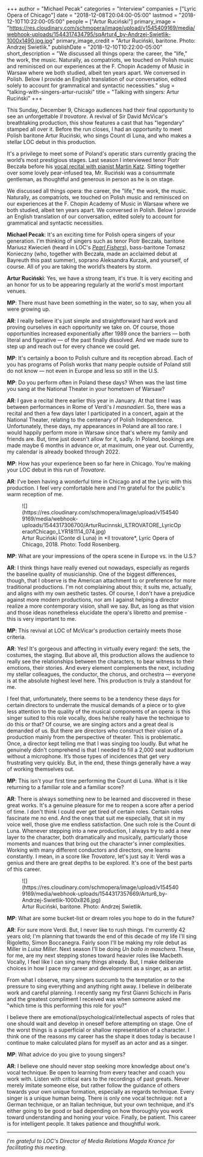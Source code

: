 +++
author = "Michael Pecak"
categories = "Interview"
companies = ["Lyric Opera of Chicago"]
date = "2018-12-08T20:04:00-05:00"
lastmod = "2018-12-10T10:22:00-05:00"
people = ["Artur Ruciński"]
primary_image = "https://res.cloudinary.com/schmopera/image/upload/v1545409169/media/webhook-uploads/1544317434795/sqArtur4_by-Andrzej-Swietlik-1000x1490.jpg.jpg"
primary_image_credit = "Artur Ruciński, baritone. Photo: Andrzej Swietlik."
publishDate = "2018-12-10T10:22:00-05:00"
short_description = "We discussed all things opera: the career, the &quot;life,&quot; the work, the music. Naturally, as compatriots, we touched on Polish music and reminisced on our experiences at the F. Chopin Academy of Music in Warsaw where we both studied, albeit ten years apart. We conversed in Polish. Below I provide an English translation of our conversation, edited solely to account for grammatical and syntactic necessities."
slug = "talking-with-singers-artur-ruciski"
title = "Talking with singers: Artur Ruciński"
+++

This Sunday, December 9, Chicago audiences had their final opportunity to see an unforgettable *Il trovatore*. A revival of Sir David McVicar's breathtaking production, this show features a cast that has "legendary" stamped all over it. Before the run closes, I had an opportunity to meet Polish baritone Artur Ruciński, who sings Count di Luna, and who makes a stellar LOC debut in this production.  
 
It's a privilege to meet some of Poland's operatic stars currently gracing the world’s most prestigious stages. Last season I interviewed tenor Piotr Beczała before his [vocal recital with pianist Martin Katz](/piotr-beczala/). Sitting together over some lovely pear-infused tea, Mr. Ruciński was a consummate gentleman, as thoughtful and generous in person as he is on stage.
 
We discussed all things opera: the career, the "life," the work, the music. Naturally, as compatriots, we touched on Polish music and reminisced on our experiences at the F. Chopin Academy of Music in Warsaw where we both studied, albeit ten years apart. We conversed in Polish. Below I provide an English translation of our conversation, edited solely to account for grammatical and syntactic necessities.

**Michael Pecak**: It's an exciting time for Polish opera singers of your generation. I'm thinking of singers such as tenor Piotr Beczała, baritone Mariusz Kwiecień (heard in LOC's [*Pearl Fishers*](/a-dreamy-indulgence-the-pearl-fishers-in-chicago/)), bass-baritone Tomasz Konieczny (who, together with Beczała, made an acclaimed debut at Bayreuth this past summer), soprano Aleksandra Kurzak, and yourself, of course. All of you are taking the world’s theaters by storm. 

**Artur Ruciński**: Yes, we have a strong team, it's true. It is very exciting and an honor for us to be appearing regularly at the world's most important venues.
 
**MP**: There must have been something in the water, so to say, when you all were growing up. 

**AR**: I really believe it's just simple and straightforward hard work and proving ourselves in each opportunity we take on. Of course, those opportunities increased exponentially after 1989 once the barriers — both literal and figurative — of the past finally dissolved. And we made sure to step up and reach out for every chance we could get.  

**MP**: It's certainly a boon to Polish culture and its reception abroad. Each of you has programs of Polish works that many people outside of Poland still do not know — not even in Europe and less so still in the U.S.

**MP**: Do you perform often in Poland these days? When was the last time you sang at the National Theater in your hometown of Warsaw?

**AR**: I gave a recital there earlier this year in January. At that time I was between performances in Rome of Verdi's *I masnadieri*. So, there was a recital and then a few days later I participated in a concert, again at the National Theater, relating to the centenary of Polish Independence. Unfortunately, these days, my appearances in Poland are all too rare. I would happily perform more in Warsaw since that's where my family and friends are. But, time just doesn't allow for it, sadly. In Poland, bookings are made maybe 6 months in advance or, at maximum, one year out. Currently, my calendar is already booked through 2022.
 
**MP**: How has your experience been so far here in Chicago. You're making your LOC debut in this run of *Trovatore*.

**AR**: I've been having a wonderful time in Chicago and at the Lyric with this production. I feel very comfortable here and I'm grateful for the public's warm reception of me.

<figure data-type="image">
![](https://res.cloudinary.com/schmopera/image/upload/v1545409169/media/webhook-uploads/1544317306700/ArturRucinnski_ILTROVATORE_LyricOperaofChicago_LYR181114_074.jpg)
<figcaption>Artur Ruciński (Conte di Luna) in *Il trovatore*, Lyric Opera of Chicago, 2018. Photo: Todd Rosenberg.</figcaption>
</figure>
 
**MP**: What are your impressions of the opera scene in Europe vs. in the U.S.?

**AR**: I think things have really evened out nowadays, especially as regards the baseline quality of musicianship. One of the biggest differences, though, that I observe is the American attachment to or preference for more traditional productions. I'm not complaining about this; it suits me, actually, and aligns with my own aesthetic tastes. Of course, I don't have a prejudice against more modern productions, nor am I against helping a director realize a more contemporary vision, shall we say. But, as long as that vision and those ideas nonetheless elucidate the opera's libretto and premise - this is very important to me.
 
**MP**: This revival at LOC of McVicar's production certainly meets those criteria. 

**AR**: Yes! It's gorgeous and affecting in virtually every regard: the sets, the costumes, the staging. But above all, this production allows the audience to really see the relationships between the characters, to bear witness to their emotions, their stories. And every element complements the next, including my stellar colleagues, the conductor, the chorus, and orchestra — everyone is at the absolute highest level here. This production is truly a standout for me.
 
I feel that, unfortunately, there seems to be a tendency these days for certain directors to underrate the musical demands of a piece or to give less attention to the quality of the musical components of an opera: is this singer suited to this role vocally, does he/she really have the technique to do this or that? Of course, we are singing actors and a great deal is demanded of us. But there are directors who construct their vision of a production mainly from the perspective of theater. This is problematic. Once, a director kept telling me that I was singing too loudly. But what he genuinely didn't comprehend is that I needed to fill a 2,000 seat auditorium without a microphone. It’s those types of incidences that get very frustrating very quickly. But, in the end, these things generally have a way of working themselves out.
 
**MP**: This isn't your first time performing the Count di Luna. What is it like returning to a familiar role and a familiar score?

**AR**: There is always something new to be learned and discovered in these great works. It's a genuine pleasure for me to reopen a score after a period of time. I don't think I could ever get tired of certain roles. Certain roles fascinate me no end. And the ones that suit me especially, that sit in my voice well, those give me endless satisfaction. One such role is the Count di Luna. Whenever stepping into a new production, I always try to add a new layer to the character, both dramatically and musically, particularly those moments and nuances that bring out the character's inner complexities. Working with many different conductors and directors, one learns constantly. I mean, in a score like *Trovatore*, let's just say it: Verdi was a genius and there are great depths to be explored. It's one of the best parts of this career.

<figure data-type="image">
![](https://res.cloudinary.com/schmopera/image/upload/v1545409169/media/webhook-uploads/1544317357669/Artur6_by-Andrzej-Swietlik-1000x826.jpg)
<figcaption>Artur Ruciński, baritone. Photo: Andrzej Swietlik.</figcaption>
</figure>
 
**MP**: What are some bucket-list or dream roles you hope to do in the future?

**AR**: For sure more Verdi. But, I never like to rush things. I'm currently 42 years old; I'm planning that towards the end of this decade of my life I'll sing Rigoletto, Simon Boccanegra. Fairly soon I'll be making my role debut as Miller in *Luisa Miller*. Next season I'll be doing *Un ballo in maschera*. These, for me, are my next stepping stones toward heavier roles like Macbeth. Vocally, I feel like I can sing many things already. But, I make deliberate choices in how I pace my career and development as a singer, as an artist. 

From what I observe, many singers succumb to the temptation or to the pressure to sing everything and anything right away. I believe in deliberate work and careful planning. I recently sang my first Gianni Schicchi in Paris and the greatest compliment I received was when someone asked me "which time is this performing this role for you?" 

I believe there are emotional/psychological/intellectual aspects of roles that one should wait and develop in oneself before attempting on stage. One of the worst things is a superficial or shallow representation of a character. I think one of the reasons my career has the shape it does today is because I continue to make calculated plans for myself as an actor and as a singer. 
 
**MP**: What advice do you give to young singers?

**AR**: I believe one should never stop seeking more knowledge about one's vocal technique. Be open to learning from every teacher and coach you work with. Listen with critical ears to the recordings of past greats. Never merely imitate someone else, but rather follow the guidance of others towards your own unique formation, especially as regards technique. Every singer is a unique human being. There is only one vocal technique: not a German technique, or an Italian technique, but your own technique, and it's either going to be good or bad depending on how thoroughly you work toward understanding and honing your voice. Finally, be patient. This career is for intelligent people. It takes patience and thoughtful work.
***
 
*I'm grateful to LOC's Director of Media Relations Magda Krance for facilitating this meeting.*


